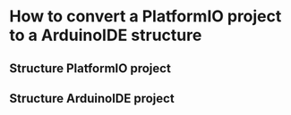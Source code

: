 # How to convert a PlatformIO project to a ArduinoIDE structure

## Structure PlatformIO project

## Structure ArduinoIDE project

